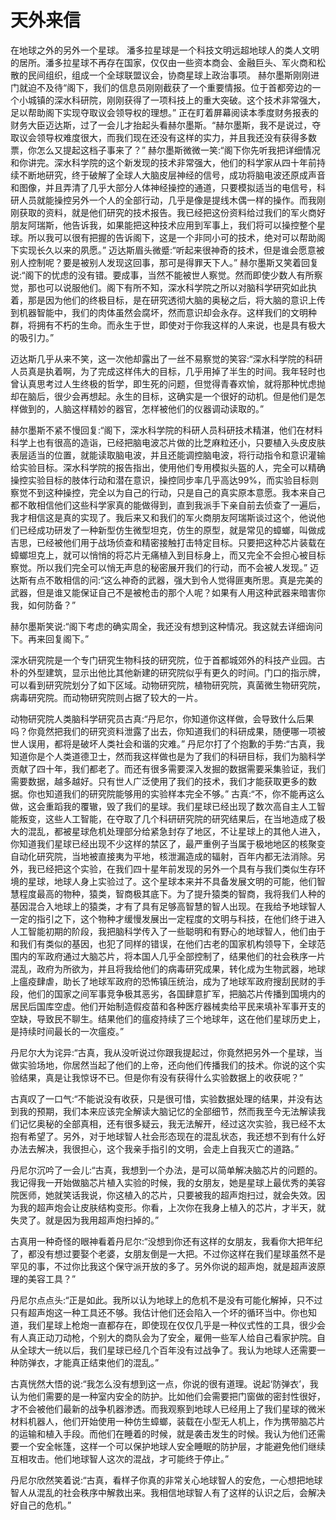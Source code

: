 # 天外来信

在地球之外的另外一个星球。
潘多拉星球是一个科技文明远超地球人的类人文明的居所。潘多拉星球不再存在国家，仅仅由一些资本商会、金融巨头、军火商和松散的民间组织，组成一个全球联盟议会，协商星球上政治事项。
赫尔墨斯刚刚进门就迫不及待“阁下，我们的信息员刚刚截获了一个重要情报。位于首都旁边的一个小城镇的深水科研院，刚刚获得了一项科技上的重大突破。这个技术非常强大，足以帮助阁下实现夺取议会领导权的理想。”
正在盯着屏幕阅读本季度财务报表的财务大臣迈达斯，过了一会儿才抬起头看赫尔墨斯。“赫尔墨斯，我不是说过，夺取议会领导权难度很大，而我们现在还没有这样的实力，并且我还没有获得多数票，你怎么又提起这档子事来了？”
赫尔墨斯微微一笑:“阁下你先听我把详细情况和你讲完。深水科学院的这个新发现的技术非常强大，他们的科学家从四十年前持续不断地研究，终于破解了全球人大脑皮层神经的信号，成功将脑电波还原成声音和图像，并且弄清了几乎大部分人体神经操控的通道，只要模拟适当的电信号，科研人员就能操控另外一个人的全部行动，几乎是像是提线木偶一样的操作。而我刚刚获取的资料，就是他们研究的技术报告。我已经把这份资料给过我们的军火商好朋友阿瑞斯，他告诉我，如果能把这种技术应用到军事上，我们将可以操控整个星球。所以我可以很有把握的告诉阁下，这是一个非同小可的技术，绝对可以帮助阁下实现长久以来的夙愿。”
迈达斯眉头微蹙:“听起来很神奇的技术，但是谁会愿意被别人控制呢？要是被别人发现这回事，那可是得罪天下人。”
赫尔墨斯又笑着回复说:“阁下的忧虑的没有错。要成事，当然不能被世人察觉。然而即使少数人有所察觉，那也可以说服他们。阁下有所不知，深水科学院之所以对脑科学研究如此执着，那是因为他们的终极目标，是在研究透彻大脑的奥秘之后，将大脑的意识上传到机器智能中，我们的肉体虽然会腐坏，然而意识却会永存。这样我们的文明种群，将拥有不朽的生命。而永生于世，即使对于你我这样的人来说，也是具有极大的吸引力。”

迈达斯几乎从来不笑，这一次他却露出了一丝不易察觉的笑容:“深水科学院的科研人员真是执着啊，为了完成这样伟大的目标，几乎用掉了半生的时间。我年轻时也曾认真思考过人生终极的哲学，即生死的问题，但觉得青春欢愉，就将那种忧虑抛却在脑后，很少会再想起。永生的目标，这确实是一个很好的动机。但是他们是怎样做到的，人脑这样精妙的器官，怎样被他们的仪器调动读取的。”

赫尔墨斯不紧不慢回复:“阁下，深水科学院的科研人员科研技术精湛，他们在材料科学上也有很高的造诣，已经把脑电波芯片做的比芝麻粒还小，只要植入头皮皮肤表层适当的位置，就能读取脑电波，并且还能调控脑电波，将行动指令和意识灌输给实验目标。深水科学院的报告指出，使用他们专用模拟头盔的人，完全可以精确操控实验目标的肢体行动和潜在意识，操控同步率几乎高达99%，而实验目标则察觉不到这种操控，完全以为自己的行动，只是自己的真实原本意愿。我本来自己都不敢相信他们这些科学家真的能做得到，直到我派手下亲自前去侦查了一遍后，我才相信这是真的实现了。我后来又和我们的军火商朋友阿瑞斯谈过这个，他说他们已经成功研发了一种新型仿生微型坦克，仿生的原型，就是常见的蟑螂，叫做成吉思，已经被他们用于战场侦查和精密接触打击特定目标。只要把这种芯片装载在蟑螂坦克上，就可以悄悄的将芯片无痛植入到目标身上，而又完全不会担心被目标察觉。所以我们完全可以悄无声息的秘密展开我们的行动，而不会被人发现。”
迈达斯有点不敢相信的问:“这么神奇的武器，强大到令人觉得匪夷所思。真是完美的武器，但是谁又能保证自己不是被枪击的那个人呢？如果有人用这种武器来暗害你我，如何防备？”

赫尔墨斯笑说:“阁下考虑的确实周全，我还没有想到这种情况。我这就去详细询问下。再来回复阁下。”

深水研究院是一个专门研究生物科技的研究院，位于首都城郊外的科技产业园。古朴的外型建筑，显示出他比其他新建的研究院似乎有更久的时间。门口的指示牌，可以看到研究院划分了如下区域。动物研究院，植物研究院，真菌微生物研究院，病毒研究院。而动物研究院则占据了较大的一片。

动物研究院人类脑科学研究员古真:“丹尼尔，你知道你这样做，会导致什么后果吗？你竟然把我们的研究资料泄露了出去，你知道我们的科研成果，随便哪一项被世人误用，都将是破坏人类社会和谐的灾难。”
丹尼尔打了个抱歉的手势:“古真，我知道你是个人类道德卫士，然而我这样做也是为了我们的科研目标，我们为脑科学贡献了四十年，我们都老了。而还有很多需要深入发掘的数据需要采集验证，我们需要数据，越多越好。只有世人广泛使用了我们的技术，我们才能获取更多的数据。你也知道我们的研究院能够用的实验样本完全不够。”
古真:“不，你不能再这么做，这会重蹈我的覆辙，毁了我们的星球。我们星球已经出现了数次高自主人工智能叛变，这些人工智能，在夺取了几个科研研究院的研究结果后，在当地造成了极大的混乱，都被星球危机处理部分给紧急封存了地区，不让星球上的其他人进入，你知道我们星球已经出现不少这样的禁区了，最严重例子当属于极地地区的核聚变自动化研究院，当地被直接夷为平地，核泄漏造成的辐射，百年内都无法消除。另外，我已经把这个实验，在我们四十星年前发现的另外一个具有与我们类似生存环境的星球，地球人身上实验过了。这个星球本来并不具备发展文明的可能，他们智慧程度最高的物种，猿类，智商极其底下。为了提升猿类的智商，我将我们人种的基因混合入地球上的猿类，才有了具有足够高智慧的智人出现。在我给予地球智人一定的指引之下，这个物种才缓慢发展出一定程度的文明与科技，在他们终于进入人工智能初期的阶段，我把脑科学传入了一些聪明和有野心的地球智人，他们由于和我们有类似的基因，也犯了同样的错误，在他们古老的国家机构领导下，全球范围内的军政府通过大脑芯片，将本国人几乎全部控制了，结果他们的社会秩序一片混乱，政府为所欲为，并且将我给他们的病毒研究成果，转化成为生物武器，地球上瘟疫肆虐，助长了地球军政府的恐怖镇压统治，成为了地球军政府搜刮民财的手段，他们的国家之间军事竞争极其恶劣，各国肆意扩军，把脑芯片传播到国境内的居民后国库空虚。他们开始制造假疫苗和各种医疗器械卖给平民来填补军事开支的空缺，导致民不聊生。结果他们的瘟疫持续了三个地球年，这在他们星球历史上，是持续时间最长的一次瘟疫。”

丹尼尔大为诧异:“古真，我从没听说过你跟我提起过，你竟然把另外一个星球，当做实验场地，你居然当起了他们的上帝，还向他们传播我们的技术。你说的这个实验结果，真是让我惊讶不已。但是你有没有获得什么实验数据上的收获呢？”

古真叹了一口气:“不能说没有收获，只是很可惜，实验数据处理的结果，并没有达到我的预期，我们本来应该完全解读大脑记忆的全部细节，然而我至今无法解读我们记忆奥秘的全部真相，还有很多疑云，我无法解开，经过这次实验，我已经不太抱有希望了。另外，对于地球智人社会形态现在的混乱状态，我还想不到有什么好办法去解决，我很担心，这个我亲手指引的文明，会走上自我灭亡的道路。”

丹尼尔沉吟了一会儿:“古真，我想到一个办法，是可以简单解决脑芯片的问题的。我记得我一开始做脑芯片植入实验的时候，我的女朋友，她是星球上最优秀的美容院医师，她就笑话我说，你这植入的芯片，只要被我的超声炮扫过，就会失效。因为我的超声炮会让皮肤结构变形。你看，上次你在我身上植入的芯片，才半天，就失灵了。就是因为我用超声炮扫掉的。”

古真用一种奇怪的眼神看着丹尼尔:“没想到你还有这样的女朋友，我看你大把年纪了，都没有想过要娶个老婆，女朋友倒是一大把。不过你这样在我们星球虽然不是罕见的事，不过你比我这个保守派开放的多了。另外你说的超声炮，就是超声波原理的美容工具？”

丹尼尔点点头:“正是如此。我所以认为地球上的危机不是没有可能化解掉，只不过只有超声炮这一种工具还不够。我估计他们还会陷入一个坏的循环当中。你也知道，我们星球上枪炮一直都存在，即使现在仅仅几乎是一种仪式性的工具，很少会有人真正动刀动枪，个别大的商队会为了安全，雇佣一些军人给自己看家护院。自从全球大一统以后，我们星球已经几个百年没有过战争了。我认为地球人还需要一种防弹衣，才能真正结束他们的混乱。”

古真恍然大悟的说:“我怎么没有想到这一点，你说的很有道理。说起‘防弹衣’，我认为他们需要的是一种室内安全的防护。比如他们会需要把门窗做的密封性很好，才不会被他们最新的战争机器渗透。而我观察到地球人已经用上了我们星球的微米材料机器人，他们开始使用一种仿生蟑螂，装载在小型无人机上，作为携带脑芯片的运输和植入手段。而他们在睡着的时候，就是袭击发生的时候。我认为他们还需要一个安全帐篷，这样一个可以保护地球人安全睡眠的防护层，才能避免他们继续互相攻击。他们地球智人这次的混战，才可能终于停止。”

丹尼尔欣然笑着说:“古真，看样子你真的非常关心地球智人的安危，一心想把地球智人从混乱的社会秩序中解救出来。我相信地球智人有了这样的认识之后，会解决好自己的危机。”
